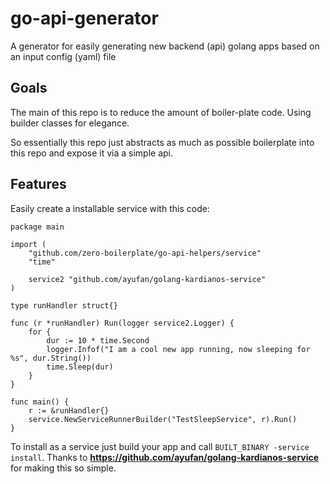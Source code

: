 # go-api-generator
A generator for easily generating new backend (api) golang apps based on an input config (yaml) file

## Goals

The main of this repo is to reduce the amount of boiler-plate code. Using builder classes for elegance.

So essentially this repo just abstracts as much as possible boilerplate into this repo and expose it via a simple api.

## Features

Easily create a installable service with this code:
```
package main

import (
    "github.com/zero-boilerplate/go-api-helpers/service"
    "time"

    service2 "github.com/ayufan/golang-kardianos-service"
)

type runHandler struct{}

func (r *runHandler) Run(logger service2.Logger) {
    for {
        dur := 10 * time.Second
        logger.Infof("I am a cool new app running, now sleeping for %s", dur.String())
        time.Sleep(dur)
    }
}

func main() {
    r := &runHandler{}
    service.NewServiceRunnerBuilder("TestSleepService", r).Run()
}
```

To install as a service just build your app and call `BUILT_BINARY -service install`. Thanks to **https://github.com/ayufan/golang-kardianos-service** for making this so simple.